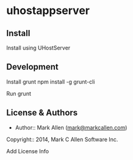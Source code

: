 uhostappserver
===========

Install
-------

Install using UHostServer


Development
-----------

Install grunt
npm install -g grunt-cli

Run
grunt

License & Authors
-----------------
- Author:: Mark Allen (mark@markcallen.com)

Copyright:: 2014, Mark C Allen Software Inc. 

Add License Info
